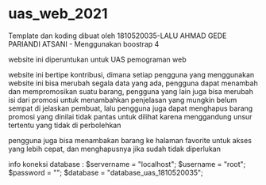 # uas_web_2021

Template dan koding dibuat oleh 1810520035-LALU AHMAD GEDE PARIANDI ATSANI - Menggunakan boostrap 4

website ini diperuntukan untuk UAS pemograman web

website ini bertipe kontribusi, dimana setiap pengguna yang menggunakan website ini bisa merubah segala data yang ada, pengguna dapat menambah dan mempromosikan suatu barang, pengguna yang lain juga bisa merubah isi dari promosi untuk menambahkan penjelasan yang mungkin belum sempat di jelaskan pembuat, lalu pengguna juga dapat menghapus barang promosi yang dinilai tidak pantas untuk dilihat karena menggandung unsur tertentu yang tidak di perbolehkan

pengguna juga bisa menambakan barang ke halaman favorite untuk akses yang lebih cepat, dan menghapusnya jika sudah tidak diperlukan

info koneksi database :
$servername = "localhost";
$username = "root";
$password = "";
$database = "database_uas_1810520035";
